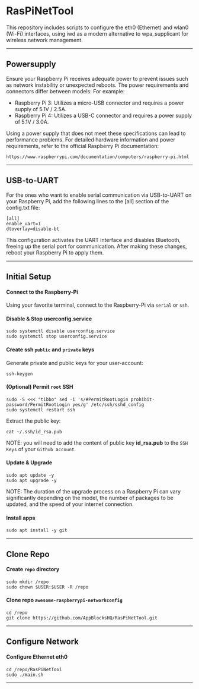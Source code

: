 # RasPiNetTool
This repository includes scripts to configure the eth0 (Ethernet) and wlan0 (Wi-Fi) interfaces, using iwd as a modern alternative to wpa_supplicant for wireless network management.

***

## Powersupply
Ensure your Raspberry Pi receives adequate power to prevent issues such as network instability or unexpected reboots. The power requirements and connectors differ between models:​
For example:
- Raspberry Pi 3: Utilizes a micro-USB connector and requires a power supply of 5.1V / 2.5A.​
- Raspberry Pi 4: Utilizes a USB-C connector and requires a power supply of 5.1V / 3.0A.​

Using a power supply that does not meet these specifications can lead to performance problems. For detailed hardware information and power requirements, refer to the official Raspberry Pi documentation: 
```
https://www.raspberrypi.com/documentation/computers/raspberry-pi.html
```

***

## USB-to-UART
For the ones who want to enable serial communication via USB-to-UART on your Raspberry Pi, add the following lines to the [all] section of the config.txt file:
```
[all]
enable_uart=1
dtoverlay=disable-bt
```
This configuration activates the UART interface and disables Bluetooth, freeing up the serial port for communication. After making these changes, reboot your Raspberry Pi to apply them.

***

## Initial Setup
#### Connect to the Raspberry-Pi
Using your favorite terminal, connect to the Raspberry-Pi via `serial` or `ssh`.

#### Disable & Stop userconfig.service
```shell
sudo systemctl disable userconfig.service
sudo systemctl stop userconfig.service
```

#### Create __ssh__ `public` and `private` keys
Generate private and public keys for your user-account:
```shell
ssh-keygen
```

#### (Optional) Permit `root` SSH
```shell
sudo -S <<< "tibbo" sed -i 's/#PermitRootLogin prohibit-password/PermitRootLogin yes/g' /etc/ssh/sshd_config
sudo systemctl restart ssh
```

Extract the public key:
```shell
cat ~/.ssh/id_rsa.pub
```
NOTE: you will need to add the content of public key __id_rsa.pub__ to the `SSH Keys` of your `Github account`.

#### Update & Upgrade
```shell
sudo apt update -y
sudo apt upgrade -y
```
NOTE: The duration of the upgrade process on a Raspberry Pi can vary significantly depending on the model, the number of packages to be updated, and the speed of your internet connection.

#### Install apps
```shell
sudo apt install -y git
```

***

## Clone Repo
#### Create `repo` directory
```shell
sudo mkdir /repo
sudo chown $USER:$USER -R /repo
```

#### Clone repo `awesome-raspberrypi-networkconfig`
```shell
cd /repo
git clone https://github.com/AppBlocksHQ/RasPiNetTool.git
```

***

## Configure Network
#### Configure Ethernet eth0
```shell
cd /repo/RasPiNetTool
sudo ./main.sh
```

***
